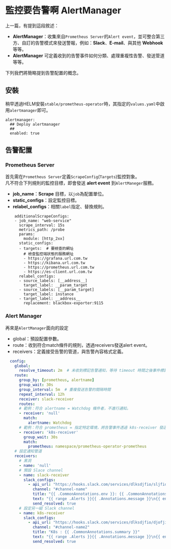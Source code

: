 # 監控要告警啊 AlertManager

上一篇，有提到這段敘述：

* **AlertManager**：收集來自`Prometheus Server`的`Alert event`，並可整合第三方、自訂的告警模式來發送警報，例如：**Slack**、**E-mail**、與其他 **Webhook** 等等。
* **AlertManager** 可定義收到的告警事件如何分類、處理重複性告警、發送管道等等。

下列我們將簡略提到告警配置的概念。

## 安裝

稍早透過HELM安裝`stable/prometheus-operator`時，其指定的`values.yaml`中啟用`alertmanager`即可。

```text
alertmanager:
  ## Deploy alertmanager
  ##
  enabled: true
```

## 告警配置

### Prometheus Server

首先需在`Prometheus Server`定義`ScrapeConfig`\(`Targets`\)監控對象。  
凡不符合下列規則的監控目標，即會發送 **alert event** 到`AlertManeger`服務。

* **job\_name**：**Scrape** 目標，以`job`為配置單位。
* **static\_configs**：設定監控目標。
* **relabel\_configs**：相關`label`指定、替換規則。

```text
    additionalScrapeConfigs:
    - job_name: "web-service"
      scrape_interval: 15s
      metrics_path: /probe
      params:
        module: [http_2xx]
      static_configs:
      - targets:  # 要檢查的網址
        # 檢查監控端狀態的服務網址
        - https://grafana.url.com.tw
        - https://kibana.url.com.tw
        - https://prometheus.url.com.tw
        - https://es-client.url.com.tw
      relabel_configs:
      - source_labels: [__address__]
        target_label: __param_target
      - source_labels: [__param_target]
        target_label: instance
      - target_label: __address__
        replacement: blackbox-exporter:9115

```

### Alert Manager

再來是`AlertManager`面向的設定

* global：預設配置參數。
* route：收到符合match條件的規則，透過receivers發送alert event。
* receivers：定義接受告警的管道，與吿警內容格式定義。

```yaml
  config:
    global:
      resolve_timeout: 2m  # 未收到標記告警通知，等待 timeout 時間之後事件標記為 resolve。
    route:
      group_by: [prometheus, alertname]
      group_wait: 30s
      group_interval: 5m  # 重複發送告警的間隔時間
      repeat_interval: 12h
      receiver: slack-receiver
      routes:
      # 範例：符合 alertname = Watchdog 條件者，不進行通知。
      - receiver: 'null'
        match:
          alertname: Watchdog
      # 範例：符合 prometheus = 指定特定環境，將告警事件透過 k8s-receiver 發送通知。
      - receiver: 'k8s-receiver'
        group_wait: 30s
        match:
          prometheus: namespace/prometheus-operator-prometheus
    # 設定通知管道
    receivers:
      # 黑洞
      - name: 'null'
      # 預設 Slace channel
      - name: slack-receiver
        slack_configs:
          - api_url: "https://hooks.slack.com/services/dlksdjfio/sljfidjo/dlksjjsioij"
            channel: "#channel-name"
            title: "{{ .CommonAnnotations.env }}: {{ .CommonAnnotations.summary }}"
            text: "{{ range .Alerts }}{{ .Annotations.message }}\n{{ end }}"
            send_resolved: true
      # 設定另一組 Slack channel
      - name: k8s-receiver
        slack_configs:
          - api_url: "https://hooks.slack.com/services/dlksdjfio/djofjido/alsjdiodjoj"
            channel: "#channel-name2"
            title: "K8s : {{ .CommonAnnotations.summary }}"
            text: "{{ range .Alerts }}{{ .Annotations.message }}\n{{ end }}"
            send_resolved: true

```



